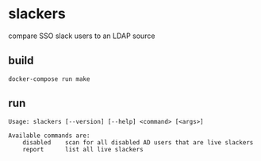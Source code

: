 # slackers

compare SSO slack users to an LDAP source

## build

```
docker-compose run make
```

## run

```
Usage: slackers [--version] [--help] <command> [<args>]

Available commands are:
    disabled    scan for all disabled AD users that are live slackers
    report      list all live slackers
```

